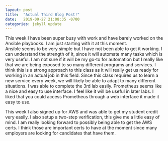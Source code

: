 ```yaml
---
layout: post
title:  "Actual Third Blog Post!"
date:   2019-09-27 21:08:35 -0700
categories: jekyll update
---
```



This week I have been super busy with work and have barely worked on the Ansible playbooks.  I am just starting with it at this moment.  
Ansible seems to be very simple but I have not been able to get it working.  I can understand the strength of it, since it will automate
many tasks which is very useful.  I am not sure if it will be my go-to for automation but I really like that we are being exposed to so many different 
programs and services.  I think this is a strong approach to this class as it will really get us ready for working in an actual job in this field.
Since this class requires us to learn a new service every week, we will likely be able to adapt to many different situations.
I was able to complete the 3rd lab easily.  Prometheus seems like a nice and easy to use interface.  I feel like it will be useful 
in later labs.  I liked that you could access Prometheus through a web interface it made it easy to use.

This week I also signed up for AWS and was able to get my student credit very easily.  I also setup a two-step verification, this give me a little
easy of mind.  I am really looking forward to possibly being able to get the AWS certs.  I think those are important certs to have at the 
moment since many employers are looking for candidates that have them.

